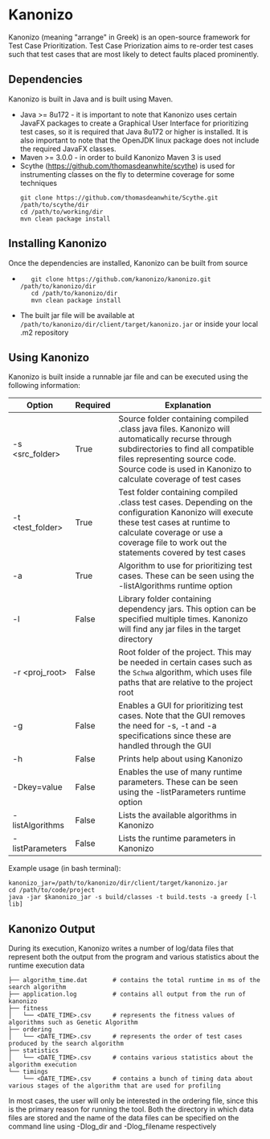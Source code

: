 # Kanonizo
Kanonizo (meaning "arrange" in Greek) is an open-source framework for Test Case Prioritization. Test Case Priorization aims to re-order test cases such that
test cases that are most likely to detect faults placed prominently.

## Dependencies
Kanonizo is built in Java and is built using Maven.
- Java >= 8u172 - it is important to note that Kanonizo uses certain JavaFX packages to create a Graphical User Interface for
prioritizing test cases, so it is required that Java 8u172 or higher is installed. It is also important to note that the OpenJDK
linux package does not include the required JavaFX classes.
- Maven >= 3.0.0 - in order to build Kanonizo Maven 3 is used
- Scythe (https://github.com/thomasdeanwhite/scythe) is used for instrumenting classes on the fly to determine coverage for some
techniques
  ```
  git clone https://github.com/thomasdeanwhite/Scythe.git /path/to/scythe/dir
  cd /path/to/working/dir
  mvn clean package install
  ```
  
## Installing Kanonizo
Once the dependencies are installed, Kanonizo can be built from source
- ```
     git clone https://github.com/kanonizo/kanonizo.git /path/to/kanonizo/dir
     cd /path/to/kanonizo/dir
     mvn clean package install
  ```
- The built jar file will be available at `/path/to/kanonizo/dir/client/target/kanonizo.jar` or inside your local .m2 repository

## Using Kanonizo
Kanonizo is built inside a runnable jar file and can be executed using the following information:

Option | Required | Explanation
------ | -------- | -----------
-s <src_folder> | True | Source folder containing compiled .class java files. Kanonizo will automatically recurse through subdirectories to find all compatible files representing source code. Source code is used in Kanonizo to calculate coverage of test cases
-t <test_folder>| True | Test folder containing compiled .class test cases. Depending on the configuration Kanonizo will execute these test cases at runtime to calculate coverage or use a coverage file to work out the statements covered by test cases
-a <algorithm> | True | Algorithm to use for prioritizing test cases. These can be seen using the -listAlgorithms runtime option
-l <library1> | False | Library folder containing dependency jars. This option can be specified multiple times. Kanonizo will find any jar files in the target directory
-r <proj_root> | False | Root folder of the project. This may be needed in certain cases such as the `Schwa` algorithm, which uses file paths that are relative to the project root
-g | False | Enables a GUI for prioritizing test cases. Note that the GUI removes the need for -s, -t and -a specifications since these are handled through the GUI
-h | False | Prints help about using Kanonizo
-Dkey=value | False | Enables the use of many runtime parameters. These can be seen using the -listParameters runtime option
-listAlgorithms | False | Lists the available algorithms in Kanonizo
-listParameters | False | Lists the runtime parameters in Kanonizo

Example usage (in bash terminal):
```
kanonizo_jar=/path/to/kanonizo/dir/client/target/kanonizo.jar
cd /path/to/code/project
java -jar $kanonizo_jar -s build/classes -t build.tests -a greedy [-l lib]
```
## Kanonizo Output

During its execution, Kanonizo writes a number of log/data files that represent both the output from the program and various statistics about the runtime execution data

```
├── algorithm_time.dat       # contains the total runtime in ms of the search algorithm
├── application.log          # contains all output from the run of kanonizo
├── fitness 
│   └── <DATE_TIME>.csv      # represents the fitness values of algorithms such as Genetic Algorithm
├── ordering
│   └── <DATE_TIME>.csv      # represents the order of test cases produced by the search algorithm
├── statistics
│   └── <DATE_TIME>.csv      # contains various statistics about the algorithm execution
└── timings
    └── <DATE_TIME>.csv      # contains a bunch of timing data about various stages of the algorithm that are used for profiling
```

In most cases, the user will only be interested in the ordering file, since this is the primary reason for running the tool.
Both the directory in which data files are stored and the name of the data files can be specified on the command line using -Dlog_dir and -Dlog_filename respectively


